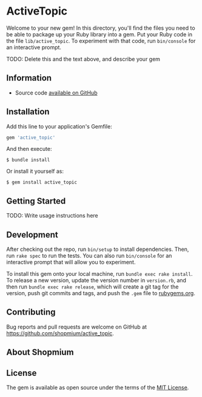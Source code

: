 # ActiveTopic

Welcome to your new gem! In this directory, you'll find the files you need to be able to package up your Ruby library into a gem. Put your Ruby code in the file `lib/active_topic`. To experiment with that code, run `bin/console` for an interactive prompt.

TODO: Delete this and the text above, and describe your gem

## Information

* Source code [available on GitHub](https://github.com/shopmium/active_topic)

## Installation

Add this line to your application's Gemfile:

```ruby
gem 'active_topic'
```

And then execute:

    $ bundle install

Or install it yourself as:

    $ gem install active_topic

## Getting Started

TODO: Write usage instructions here

## Development

After checking out the repo, run `bin/setup` to install dependencies. Then, run `rake spec` to run the tests. You can also run `bin/console` for an interactive prompt that will allow you to experiment.

To install this gem onto your local machine, run `bundle exec rake install`. To release a new version, update the version number in `version.rb`, and then run `bundle exec rake release`, which will create a git tag for the version, push git commits and tags, and push the `.gem` file to [rubygems.org](https://rubygems.org).

## Contributing

Bug reports and pull requests are welcome on GitHub at https://github.com/shopmium/active_topic.

## About Shopmium



## License

The gem is available as open source under the terms of the [MIT License](https://opensource.org/licenses/MIT).
